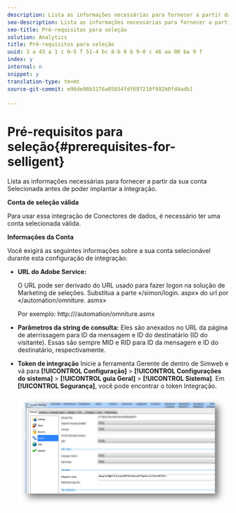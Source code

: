 ```yaml
---
description: Lista as informações necessárias para fornecer a partir da sua conta Selecionada antes de poder implantar a integração.
seo-description: Lista as informações necessárias para fornecer a partir da sua conta Selecionada antes de poder implantar a integração.
seo-title: Pré-requisitos para seleção
solution: Analytics
title: Pré-requisitos para seleção
uuid: 3 a 43 a 1 c 0-5 f 51-4 bc 8-b 6 b 9-0 c 46 aa 00 ba 9 f
index: y
internal: n
snippet: y
translation-type: tm+mt
source-git-commit: e96de98b3176a05654fdf697210f992b0fd4adb1

---
```



# Pré-requisitos para seleção{#prerequisites-for-selligent}

Lista as informações necessárias para fornecer a partir da sua conta Selecionada antes de poder implantar a integração.

**Conta de seleção válida**

Para usar essa integração de Conectores de dados, é necessário ter uma conta selecionada válida.

**Informações da Conta**

Você exigirá as seguintes informações sobre a sua conta selecionável durante esta configuração de integração:

* **URL do Adobe Service:**

   O URL pode ser derivado do URL usado para fazer logon na solução de Marketing de seleções. Substitua a parte «/simon/login. aspx» do url por «/automation/omniture. asmx»

   Por exemplo: http://<client-specific install url>/automation/omniture.asmx

* **Parâmetros da string de consulta:** Eles são anexados no URL da página de aterrissagem para ID da mensagem e ID do destinatário (ID do visitante). Essas são sempre MID e RID para ID da mensagem e ID do destinatário, respectivamente.

* **Token de integração** Inicie a ferramenta Gerente de dentro de Simweb e vá para **[!UICONTROL Configuração]** &gt; **[!UICONTROL Configurações do sistema]** &gt; **[!UICONTROL guia Geral]** &gt; **[!UICONTROL Sistema]**. Em **[!UICONTROL Segurança]**, você pode encontrar o token Integração.

   ![](assets/selligent-integration_token.png)

